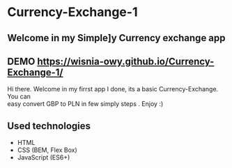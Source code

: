 # Currency-Exchange-1
## Welcome in my Simple]y Currency exchange app


## DEMO  https://wisnia-owy.github.io/Currency-Exchange-1/

Hi there. Welcome in my firrst app I done, its a basic Currency-Exchange. You can  
easy convert GBP to PLN in few simply steps . Enjoy :)

## Used technologies 
- HTML
- CSS (BEM, Flex Box)
- JavaScript (ES6+)
